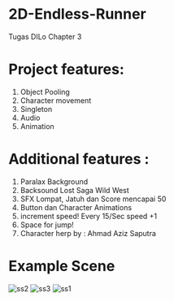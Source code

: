 # 2D-Endless-Runner
Tugas DILo Chapter 3

# Project features:
1. Object Pooling
2. Character movement
3. Singleton
4. Audio
5. Animation

# Additional features :
1. Paralax Background 
2. Backsound Lost Saga Wild West
3. SFX Lompat, Jatuh dan Score mencapai 50
4. Button dan Character Animations
5. increment speed! Every 15/Sec speed +1
6. Space for jump!
7. Character herp by : Ahmad Aziz Saputra

# Example Scene
![ss2](https://user-images.githubusercontent.com/89525164/133279903-0d6345a1-2022-4c74-9a4c-ee0f02c276f6.png)
![ss3](https://user-images.githubusercontent.com/89525164/133279908-7798aafe-33c0-4a3c-ada5-026835e57e6b.png)
![ss1](https://user-images.githubusercontent.com/89525164/133279924-170df3af-f2dc-4950-a358-9e573834b8b5.png)
